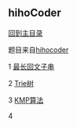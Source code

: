 ## hihoCoder

[回到主目录](https://github.com/luofengmacheng/algorithms)

题目来自[hihocoder](http://www.hihocoder.com)

1 [最长回文子串](https://github.com/luofengmacheng/algorithms/blob/master/hihocoder/1.md)

2 [Trie树](https://github.com/luofengmacheng/algorithms/blob/master/hihocoder/2.md)

3 [KMP算法](https://github.com/luofengmacheng/algorithms/blob/master/hihocoder/3.md)

4 
